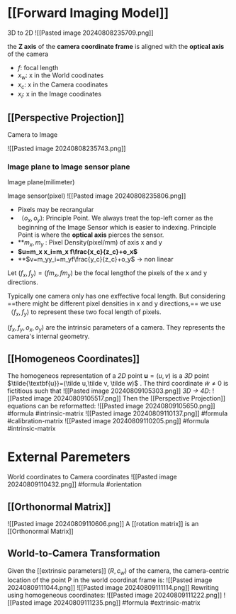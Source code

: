 # [[Forward Imaging Model]]

3D to 2D
![[Pasted image 20240808235709.png]]

the **Z axis** of the **camera coordinate frame** is aligned with the **optical axis** of the camera

- $f$: focal length
- $x_w$: x in the World coodinates
- $x_c$: x in the Camera coodinates
- $x_i$: x in the Image coodinates

## [[Perspective Projection]]

Camera to Image

![[Pasted image 20240808235743.png]]

### Image plane to Image sensor plane

Image plane(milimeter)

Image sensor(pixel)
![[Pasted image 20240808235806.png]]

- Pixels may be recrangular
- $（o_x,o_y)$: Principle Point. We always treat the top-left corner as the beginning of the Image Sensor which is easier to indexing. Principle Point is where the **optical axis** pierces the sensor.
- **$m_x,m_y$ : Pixel Density(pixel/mm) of axis x and y
- **$u=m_x x_i=m_x f\frac{x_c}{z_c}+o_x$**
- **$v=m_yy_i=m_yf\frac{y_c}{z_c}+o_y$ -> non linear

Let $(f_x,f_y)=(fm_x,fm_y)$ be the focal lengthof the pixels of the x and y directions.

Typically one camera only has one exffective focal length. But considering ==there might be different pixel densities in x and y directions,== we use $（f_x, f_y)$ to represent these two focal length of pixels.

$(f_x,f_y,o_x,o_y)$ are the intrinsic parameters of a camera. They represents the camera's internal geometry.

## [[Homogeneos Coordinates]]

The homogeneos representation of a *2D* point $\textbf{u}=(u,v)$ is a *3D* point $\tilde{\textbf{u}}=(\tilde u,\tilde v, \tilde w)$ . The third coordinate $\tilde{w}\not= 0$  is fictitious such that 
![[Pasted image 20240809105303.png]]
*3D -> 4D*:
![[Pasted image 20240809105517.png]]
Then the [[Perspective Projection]] equations can be reformatted:
![[Pasted image 20240809105650.png]] #formula #intrinsic-matrix
![[Pasted image 20240809110137.png]] #formula #calibration-matrix
![[Pasted image 20240809110205.png]] #formula #intrinsic-matrix 
# External Paremeters
World coordinates to Camera coordinates
![[Pasted image 20240809110432.png]]  #formula #orientation
## [[Orthonormal Matrix]]
![[Pasted image 20240809110606.png]] 
A [[rotation matrix]] is an [[Orthonormal Matrix]]
## World-to-Camera Transformation
Given the [[extrinsic parameters]] $(R,c_w)$ of the camera, the camera-centric location of the point P in the world coordinat frame is:
![[Pasted image 20240809111044.png]]
![[Pasted image 20240809111114.png]]
Rewriting using homogeneous coordinates:
![[Pasted image 20240809111222.png]]
![[Pasted image 20240809111235.png]] #formula #extrinsic-matrix

